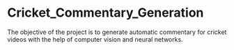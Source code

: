 # Cricket_Commentary_Generation
The objective of the project is to generate automatic commentary for cricket videos with the help of computer vision and neural networks.

